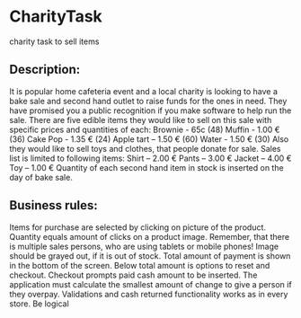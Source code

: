 # CharityTask
charity task to sell items
## Description:
It is popular home cafeteria event and a local charity is looking to have a bake sale and second hand
outlet to raise funds for the ones in need. They have promised you a public recognition if you make
software to help run the sale.
There are five edible items they would like to sell on this sale with specific prices and quantities of
each:
Brownie - 65c (48)
Muffin - 1.00 € (36)
Cake Pop - 1.35 € (24)
Apple tart – 1.50 € (60)
Water - 1.50 € (30)
Also they would like to sell toys and clothes, that people donate for sale. Sales list is limited to
following items:
Shirt – 2.00 €
Pants – 3.00 €
Jacket – 4.00 €
Toy – 1.00 €
Quantity of each second hand item in stock is inserted on the day of bake sale.
## Business rules:
Items for purchase are selected by clicking on picture of the product. Quantity equals amount of
clicks on a product image.
Remember, that there is multiple sales persons, who are using tablets or mobile phones!
Image should be grayed out, if it is out of stock.
Total amount of payment is shown in the bottom of the screen.
Below total amount is options to reset and checkout. Checkout prompts paid cash amount to be
inserted.
The application must calculate the smallest amount of change to give a person if they overpay.
Validations and cash returned functionality works as in every store. Be logical
